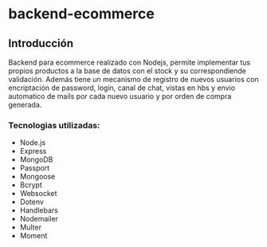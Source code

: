 # backend-ecommerce

## Introducción

Backend para ecommerce realizado con Nodejs, permite implementar tus propios productos a la base de datos con el stock y su correspondiende validación. 
Además tiene un mecanismo de registro de nuevos usuarios con encriptación de password, login, canal de chat, vistas en hbs y envio automatico de mails por cada nuevo usuario y por orden de compra generada.

### Tecnologias utilizadas:

- Node.js
- Express
- MongoDB
- Passport 
- Mongoose
- Bcrypt
- Websocket
- Dotenv
- Handlebars
- Nodemailer
- Multer
- Moment
